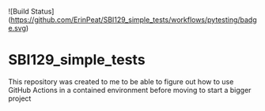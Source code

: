 ![Build Status]
(https://github.com/ErinPeat/SBI129_simple_tests/workflows/pytesting/badge.svg)

# SBI129_simple_tests


This repository was created to me to be able to figure out how to use GitHub Actions in 
a contained environment before moving to start a bigger project
